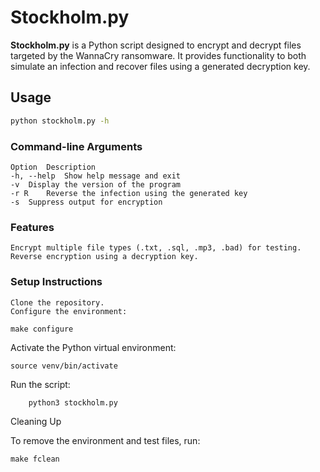 # Stockholm.py

**Stockholm.py** is a Python script designed to encrypt and decrypt files targeted by the WannaCry ransomware. It provides functionality to both simulate an infection and recover files using a generated decryption key.

## Usage

```bash
python stockholm.py -h
```
### Command-line Arguments
```
Option	Description
-h, --help	Show help message and exit
-v	Display the version of the program
-r R	Reverse the infection using the generated key
-s	Suppress output for encryption
```
### Features

    Encrypt multiple file types (.txt, .sql, .mp3, .bad) for testing.
    Reverse encryption using a decryption key.

### Setup Instructions

    Clone the repository.
    Configure the environment:
```
make configure
```
Activate the Python virtual environment:
```
source venv/bin/activate
```
Run the script:
```
    python3 stockholm.py
```
Cleaning Up

To remove the environment and test files, run:
```
make fclean
```
